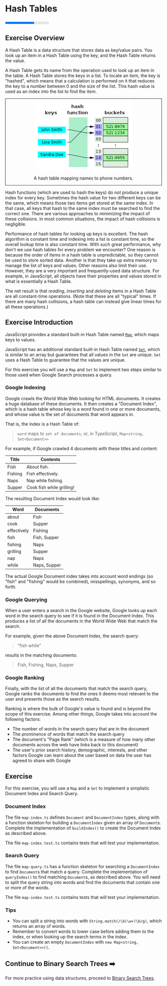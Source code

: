# Hash Tables

<progress value="2" max="3"></progress>

## Exercise Overview

A Hash Table is a data structure that stores data as key/value pairs. You look up an item in a Hash Table using the key, and the Hash Table returns the value.

A Hash Table gets its name from the operation used to look up an item in the table. A Hash Table stores the keys in a list. To locate an item, the key is "hashed", which means that a calculation is performed on it that reduces the key to a number between 0 and the size of the list. This hash value is used as an index into the list to find the item.

<p>
  <div align="middle" style="border: thin solid">
    <img src="./hashtables.png">
    <p>A hash table mapping names to phone numbers.</p>
  </div>
</p>

Hash functions (which are used to hash the keys) do not produce a unique index for every key. Sometimes the hash value for two different keys can be the same, which means those two items get stored at the same index. In that case, all keys that hash to the same index must be searched to find the correct one. There are various approaches to minimizing the impact of these collisions. In most common situations, the impact of hash collisions is negligible.

Performance of hash tables for looking up keys is excellent. The hash algorithm is constant time and indexing into a list is constant time, so the overall lookup time is also constant time. With such great performance, why don't we use hash tables for every problem we encounter? One reason is because the order of items in a hash table is unpredictable, so they cannot be used to store sorted data. Another is that they take up extra memory to manage the list of keys and values. Other reasons also limit their use. However, they are a very important and frequently-used data structure. For example, in JavaScript, all objects have their properties and values stored in what is essentially a Hash Table.

The net result is that _reading_, _inserting_ and _deleting_ items in a Hash Table are all constant-time operations. (Note that these are all "typical" times. If there are many hash collisions, a hash table can instead give linear times for all these operations.)

## Exercise Introduction

JavaScript provides a standard built-in Hash Table named [`Map`](https://developer.mozilla.org/en-US/docs/Web/JavaScript/Reference/Global_Objects/Map), which maps keys to values.

JavaScript has an additional standard built-in Hash Table named [`Set`](https://developer.mozilla.org/en-US/docs/Web/JavaScript/Reference/Global_Objects/Set), which is similar to an array but guarantees that all values in the `Set` are unique. `Set` uses a Hash Table to guarantee that the values are unique.

For this exercise you will use a `Map` and `Set` to implement two steps similar to those used when Google Search processes a query.

### Google Indexing

Google crawls the World Wide Web looking for HTML documents. It creates a huge database of these documents. It then creates a "Document Index", which is a hash table whose key is a word found in one or more documents, and whose value is the set of documents that word appears in.

That is, the index is a Hash Table of:

> `word` maps to `set of documents`; or, in TypeScript, `Map<string, Set<Document>>`

For example, if Google crawled 4 documents with these titles and content:

| Title   | Contents                  |
| ------- | ------------------------- |
| Fish    | About fish.               |
| Fishing | Fish effectively.         |
| Naps    | Nap while fishing.        |
| Supper  | Cook fish while grilling! |

The resulting Document Index would look like:

| Word        | Documents    |
| ----------- | ------------ |
| about       | Fish         |
| cook        | Supper       |
| effectively | Fishing      |
| fish        | Fish, Supper |
| fishing     | Naps         |
| grilling    | Supper       |
| nap         | Naps         |
| while       | Naps, Supper |

The actual Google Document index takes into account word endings (so "fish" and "fishing" would be combined), misspellings, synonyms, and so forth.

### Google Querying

When a user enters a search in the Google website, Google looks up each word in the search query to see if it is found in the Document Index. This produces a list of all the documents in the World Wide Web that match the search.

For example, given the above Document Index, the search query:

> "fish while"

results in the matching documents:

> Fish, Fishing, Naps, Supper

### Google Ranking

Finally, with the list of all the documents that match the search query, Google ranks the documents to find the ones it deems most relevant to the user and presents those as the search results.

Ranking is where the bulk of Google's value is found and is beyond the scope of this exercise. Among other things, Google takes into account the following factors:

- The number of words in the search query that are in the document
- The prominence of words that match the search query
- The document's "Page Rank" (which is a measure of how many other documents across the web have links back to this document)
- The user's prior search history, demographic, interests, and other factors Google can learn about the user based on data the user has agreed to share with Google

## Exercise

For this exercise, you will use a `Map` and a `Set` to implement a simplistic Document Index and Search Query.

### Document Index

The file `map-index.ts` defines `Document` and `DocumentIndex` types, along with a function skeleton for building a `DocumentIndex` given an array of `Document`s. Complete the implementation of `buildIndex()` to create the Document Index as described above.

The file `map-index.test.ts` contains tests that will test your implementation.

### Search Query

The file `map-query.ts` has a function skeleton for searching a `DocumentIndex` to find `Document`s that match a query. Complete the implementation of `queryIndex()` to find matching `Document`s, as described above. You will need to split the query string into words and find the documents that contain one or more of the words.

The file `map-index.test.ts` contains tests that will test your implementation.

### Tips

- You can split a string into words with `String.match(/\b(\w+)\b/g)`, which returns an array of words.
- Remember to convert words to lower case before adding them to the index, or when looking up the search terms in the index.
- You can create an empty `DocumentIndex` with `new Map<string, Set<Document>>()`.

## Continue to Binary Search Trees ➡️

For more practice using data structures, proceed to [Binary Search Trees](../bsts).

